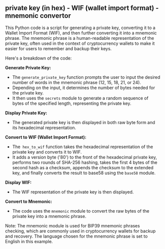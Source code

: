 ## private key (in hex) - WIF (wallet import format) - mnemonic convertor

This Python code is a script for generating a private key, converting it to a Wallet Import Format (WIF), and then further converting it into a mnemonic phrase. The mnemonic phrase is a human-readable representation of the private key, often used in the context of cryptocurrency wallets to make it easier for users to remember and backup their keys.

Here's a breakdown of the code:

**Generate Private Key:**
- The `generate_private_key` function prompts the user to input the desired number of words in the mnemonic phrase (12, 15, 18, 21, or 24).
- Depending on the input, it determines the number of bytes needed for the private key.
- It then uses the `secrets` module to generate a random sequence of bytes of the specified length, representing the private key.

**Display Private Key:**
- The generated private key is then displayed in both raw byte form and its hexadecimal representation.

**Convert to WIF (Wallet Import Format):**
- The` hex_to_wif` function takes the hexadecimal representation of the private key and converts it to WIF.
- It adds a version byte ('80') to the front of the hexadecimal private key, performs two rounds of SHA-256 hashing, takes the first 4 bytes of the second hash as a checksum, appends the checksum to the extended key, and finally converts the result to base58 using the `base58` module.

**Display WIF:**
- The WIF representation of the private key is then displayed.

**Convert to Mnemonic:**
- The code uses the `mnemonic` module to convert the raw bytes of the private key into a mnemonic phrase.

Note: The mnemonic module is used for BIP39 mnemonic phrases checking, which are commonly used in cryptocurrency wallets for backup and recovery. The language chosen for the mnemonic phrase is set to English in this example.
